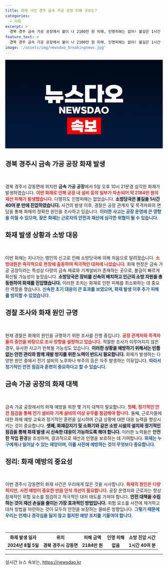 ```yaml
---
title: 화재 사건 경주 금속 가공 공장 피해 규모는?
categories:
  - 사회
excerpt: >
  경북 경주 금속 가공 공장에서 불이 나 2100만 원 피해, 인명피해는 없어! 불길은 1시간 40여 분 만에 진화됐으며, 화재 원인 조사 중. 진실을 밝혀낼 경찰의 수사 결과가 주목된다!
feature_text: >
  경북 경주 금속 가공 공장에서 불이 나 2100만 원 피해, 인명피해는 없어! 불길은 1시간 40여 분 만에 진화됐으며, 화재 원인 조사 중. 진실을 밝혀낼 경찰의 수사 결과가 주목된다!
image: '/assets/img/newsdao_breakingnews.jpg'
---
```


<p><img src="/assets/img/newsdao_breakingnews.jpg" alt="ontimetimes 속보" /></p>

<h2 data-ke-size="size26">경북 경주시 금속 가공 공장 화재 발생</h2>

<p data-ke-size="size16">&nbsp;</p>

<p>경북 경주시 강동면에 위치한 <strong>금속 가공 공장</strong>에서 5일 오후 10시 21분경 심각한 화재가 발생하였습니다. <b><span style="color: #ee2323;">이번 화재로 인해 공장 내 설비 등의 일부가 파손되어 약 2184만 원의 재산 피해가 발생했습니다.</span></b> 다행히도 인명피해는 없었습니다. <b><span style="background-color: #21538527;">소방당국은 불길을 1시간 40여 분 만에 진압하였습니다.</span></b> 사건의 발생 이후, 경찰은 공장 관계자 및 목격자와의 면담을 통해 화재의 정확한 원인을 조사하고 있습니다. <b><span style="color: #1a5490;">이러한 사고는 공장 운영에 큰 영향을 미칠 수 있으며, 잦은 화재는 근로자의 안전과 재산에 심각한 위협이 될 수 있습니다.</span></b></p>

<h2 data-ke-size="size26">화재 발생 상황과 소방 대응</h2>

<p data-ke-size="size16">&nbsp;</p>

<p>이번 화재는 지나가는 행인의 신고로 인해 소방당국에 의해 처음으로 알려졌습니다. <b><span style="color: #ee2323;">소방대원은 즉각적으로 현장에 출동하여 적극적인 대처에 나섰습니다.</span></b> 화재 현장은 금속 가공 공장이라는 특성상 다량의 금속 재료와 기계설비가 존재하는 곳으로, 불길이 빠르게 확산될 가능성이 높았습니다. <b><span style="background-color: #21538527;">소방당국은 장비를 신속히 배치하고 인근의 소방 자원을 총동원하여 화재를 진압했습니다.</span></b> 이러한 조치는 화재로 인한 피해를 최소화하는 데 중요한 역할을 했습니다. <b><span style="color: #1a5490;">신속한 초기 대응이 큰 효과를 보였으며, 화재 발생 이후 추가 피해를 방지할 수 있었습니다.</span></b></p>

<h2 data-ke-size="size26">경찰 조사와 화재 원인 규명</h2>

<p data-ke-size="size16">&nbsp;</p>

<p>현재 경찰은 화재의 원인을 규명하기 위한 조사를 진행 중입니다. <b><span style="color: #ee2323;">공장 관계자와 목격자들의 증언을 바탕으로 조사 방향을 설정하고 있습니다.</span></b> 적절한 조사가 이루어지지 않은 경우, 유사한 사고가 반복될 가능성도 있습니다. <b><span style="background-color: #21538527;">이러한 상황을 예방하기 위해서는 빈틈없는 안전 관리와 함께 재발 방지를 위한 노력이 반드시 필요합니다.</span></b> 화재가 발생하는 다양한 원인 중에서 전기 설비의 노후화나 부주의 등은 자주 발생하는 이유입니다. <b><span style="color: #1a5490;">따라서 정기적인 안전 점검과 훈련이 중요하다고 할 수 있습니다.</span></b></p>

<h2 data-ke-size="size26">금속 가공 공장의 화재 대책</h2>

<p data-ke-size="size16">&nbsp;</p>

<p>금속 가공 공장에서의 화재 예방을 위한 몇 가지 대책이 필요합니다. <b><span style="color: #ee2323;">첫째, 정기적인 안전 점검을 통해 전기 설비와 기계 설비의 이상 유무를 점검해야 합니다.</span></b> 둘째, 근로자들에 대한 화재 예방 교육과 정기적인 훈련을 실시하여 긴급 상황에 대한 대응 능력을 향상시키는 것이 중요합니다. <b><span style="background-color: #21538527;">셋째, 화재감지기 및 소화기와 같은 소방 시설의 설치와 정기적인 점검을 통해 화재 발생 시 신속한 대응이 가능하도록 해야 합니다.</span></b> 이러한 노력들은 <strong>안전한 작업 환경</strong>을 조성하며, 결과적으로 재산과 인명을 보호하는 데 기여합니다. <b><span style="color: #1a5490;">화재는 누구에게나 일어날 수 있는 재앙이며, 이를 사전에 예방하는 것이 무엇보다 중요합니다.</span></b></p>

<h2 data-ke-size="size26">정리: 화재 예방의 중요성</h2>

<p data-ke-size="size16">&nbsp;</p>

<p>이번 경주시 강동면의 화재 사건은 우리에게 많은 것을 시사합니다. <b><span style="color: #ee2323;">화재의 원인은 다양하지만, 사전 예방이 중요한 만큼 인식 개선이 필요합니다.</span></b> 공장 운영자와 근로자는 항상 잠재적인 위험 요소를 점검하고 적극적인 대처 태도를 가져야 합니다. <b><span style="background-color: #21538527;">안전 대책을 수립하는 것이 재산 손실을 줄이는 가장 효과적인 방법입니다.</span></b> 위험 요소를 사전에 제거하고 대처 방법을 마련하는 것이 모두의 안전을 보장하는 올바른 방향입니다. <b><span style="color: #1a5490;">그렇기 때문에 우리는 언제나 경각심을 잃지 않고 철저한 예방 조치를 기울여야 합니다.</span></b></p>

<p data-ke-size="size16">&nbsp;</p>

<table style="width: 100%; border-collapse: collapse;">
    <tr>
        <th style="text-align: center; height: 17px;"><b>화재 발생 일자</b></th>
        <th style="text-align: center; height: 17px;"><b>위치</b></th>
        <th style="text-align: center; height: 17px;"><b> 피해 금액</b></th>
        <th style="text-align: center; height: 17px;"><b>인명 피해</b></th>
        <th style="text-align: center; height: 17px;"><b>소방 진압 시간</b></th>
    </tr>
    <tr>
        <td style="text-align: center; height: 17px;"><b>2024년 8월 5일</b></td>
        <td style="text-align: center; height: 17px;"><b>경북 경주시 강동면</b></td>
        <td style="text-align: center; height: 17px;"><b>2184만 원</b></td>
        <td style="text-align: center; height: 17px;"><b>없음</b></td>
        <td style="text-align: center; height: 17px;"><b>1시간 40여 분</b></td>
    </tr>
</table>

<hr />
실시간 뉴스 속보는, <a href="https://newsdao.kr" rel="dofollow">https://newsdao.kr</a>


